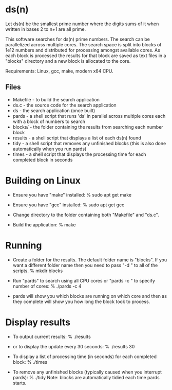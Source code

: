 # ds(n)
Let ds(n) be the smallest prime number where the digits sums of it when written in bases 2 to n+1 are all prime.

This software searches for ds(n) prime numbers. The search can be parallelized across multiple cores.
The search space is split into blocks of 1e12 numbers and distributed for processing amongst available cores.
As each block is processed the results for that block are saved as text files in a "blocks" directory and a new block is allocated to the core.

Requirements:
Linux, gcc, make, modern x64 CPU.


## Files
* Makefile - to build the search application
* ds.c     - the source code for the search application
* ds       - the search application (once built)
* pards    - a shell script that runs 'ds' in parallel across multiple cores each with a block of numbers to search
* blocks/  - the folder containing the results from searching each number block
* results  - a shell script that displays a list of each ds(n) found
* tidy     - a shell script that removes any unfinished blocks (this is also done automatically when you run pards)
* times    - a shell script that displays the processing time for each completed block in seconds


# Building on Linux
* Ensure you have "make" installed: 
    % sudo apt get make

* Ensure you have "gcc" installed:
    % sudo apt get gcc

* Change directory to the folder containing both "Makefile" and "ds.c".

* Build the application:
    % make


# Running
* Create a folder for the results. The default folder name is "blocks". If you want a different folder name then you need to pass "-d <folder>" to all of the scripts.
    % mkdir blocks

* Run "pards" to search using all CPU cores or "pards -c <number>" to specify number of cores:
    % ./pards -c 4

* pards will show you which blocks are running on which core and then as they complete will show you how long the block took to process.


# Display results
* To output current results:
    % ./results

* or to display the update every 30 seconds:
    % ./results 30


* To display a list of processing time (in seconds) for each completed block:
    % ./times


* To remove any unfinished blocks (typically caused when you interrupt pards):
    % ./tidy
Note: blocks are automatically tidied each time pards starts.

